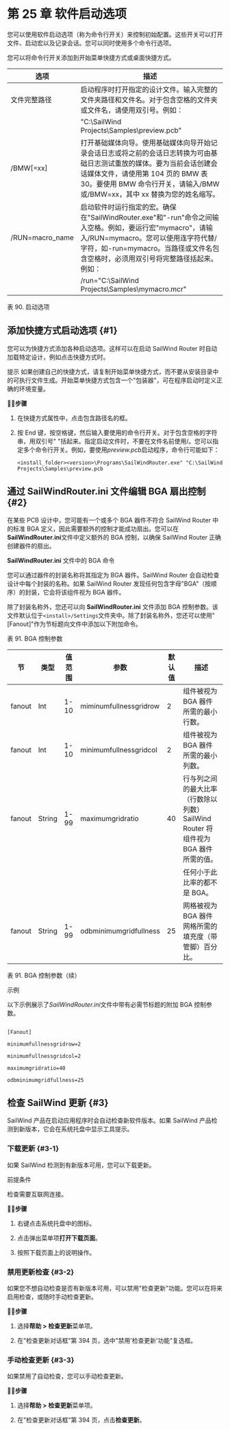 # 第 25 章 软件启动选项

您可以使用软件启动选项（称为命令行开关）来控制初始配置。这些开关可以打开文件、启动宏以及记录会话。您可以同时使用多个命令行选项。

您可以将命令行开关添加到开始菜单快捷方式或桌面快捷方式。

| 选项            | 描述                                                         |
| --------------- | ------------------------------------------------------------ |
| 文件完整路径    | 启动程序时打开指定的设计文件。输入完整的文件夹路径和文件名。对于包含空格的文件夹或文件名，请使用双引号。例如： |
|                 | "C:\SailWind Projects\Samples\preview.pcb"                   |
| /BMW[=xx]       | 打开基础媒体向导。使用基础媒体向导开始记录会话日志或将之前的会话日志转换为可由基础日志测试重放的媒体。要为当前会话创建会话媒体文件，请使用第 104 页的 BMW 表 30。要使用 BMW 命令行开关，请输入/BMW 或/BMW=xx，其中 xx 替换为您的姓名缩写。 |
| /RUN=macro_name | 启动软件时运行指定的宏。确保在"SailWindRouter.exe"和"-run"命令之间输入空格。例如，要运行宏"mymacro"，请输入/RUN=mymacro。您可以使用连字符代替/字符，如-run=mymacro。当路径或文件名包含空格时，必须用双引号将完整路径括起来。例如： |
|                 | /run="C:\SailWind Projects\Samples\mymacro.mcr"              |

表 90. 启动选项

## 添加快捷方式启动选项 \{#1}

您可以为快捷方式添加各种启动选项。这样可以在启动 SailWind Router 时自动加载特定设计，例如点击快捷方式时。


提示 如果创建自己的快捷方式，请复制开始菜单快捷方式，而不要从安装目录中的可执行文件生成。开始菜单快捷方式包含一个"包装器"，可在程序启动时定义正确的环境变量。

🏃‍♂️‍**步骤**

1. 在快捷方式属性中，点击包含路径名的框。

2. 按 End 键，按空格键，然后输入要使用的命令行开关。对于包含空格的字符串，用双引号" "括起来。指定启动文件时，不要在文件名前使用/。您可以指定多个命令行开关。例如，要使用*preview.pcb*启动程序，命令行可能如下：

   `<install_folder><version>\Programs\SailWindRouter.exe" "C:\SailWind Projects\Samples\preview.pcb`


## 通过 SailWindRouter.ini 文件编辑 BGA 扇出控制 \{#2}

在某些 PCB 设计中，您可能有一个或多个 BGA 器件不符合 SailWind Router 中的标准 BGA 定义，因此需要额外的控制才能成功扇出。您可以在**SailWindRouter.ini**文件中定义额外的 BGA 控制，以确保 SailWind Router 正确创建器件的扇出。

**SailWindRouter.ini** 文件中的 BGA 命令

您可以通过器件的封装名称将其指定为 BGA 器件。SailWind Router 会自动检查设计中每个封装的名称。如果 SailWind Router 发现任何包含字母"BGA"（按顺序）的封装，它会将该组件视为 BGA 器件。

除了封装名称外，您还可以向 **SailWindRouter.ini** 文件添加 BGA 控制参数。该文件默认位于`<install>/Settings`文件夹中。除了封装名称外，您还可以使用"[Fanout]"作为节标题向文件中添加以下附加命令。

表 91. BGA 控制参数

| 节     | 类型   | 值范围         | 参数                  | 默认值       | 描述                                                                                                                                    |
|---------|--------|-----------------|------------------------|------------------|-------------------------------------------------------------------------------------------------------------------------------------------------|
| fanout  | Int    | 1-10            | miminumfullnessgridrow | 2                | 组件被视为 BGA 器件所需的最小行数。                                                            |
| fanout  | Int    | 1-10            | minimumfullnessgridcol | 2                | 组件被视为 BGA 器件所需的最小列数。                                                         |
| fanout  | String | 1-99            | maximumgridratio       | 40               | 行与列之间的最大比率（行数除以列数）SailWind Router 将组件视为 BGA 器件所需的值。 |
|         |        |                 |                        |                  | 任何小于此比率的都不是 BGA。                                                 |
| fanout  | String | 1-99            | odbminimumgridfullness | 25               | 网格被视为 BGA 器件网格所需的填充度（带管脚）百分比。 |

表 91. BGA 控制参数（续）

示例

以下示例展示了*SailWindRouter.ini*文件中带有必需节标题的附加 BGA 控制参数。

```

[Fanout]

minimumfullnessgridrow=2

minimumfullnessgridcol=2

maximumgridratio=40

odbminimumgridfullness=25

```

## 检查 SailWind 更新 \{#3}

SailWind 产品在启动应用程序时会自动检查新软件版本。如果 SailWind 产品检测到新版本，它会在系统托盘中显示工具提示。

### 下载更新 \{#3-1}

如果 SailWind 检测到有新版本可用，您可以下载更新。

前提条件

检查需要互联网连接。

🏃‍♂️‍**步骤**

1. 右键点击系统托盘中的图标。

2. 点击弹出菜单项**打开下载页面**。

3. 按照下载页面上的说明操作。

### 禁用更新检查 \{#3-2}

如果您不想自动检查是否有新版本可用，可以禁用"检查更新"功能。您可以在将来启用检查，或随时手动检查更新。

🏃‍♂️‍**步骤**

1. 选择**帮助 > 检查更新**菜单项。

2. 在"检查更新对话框"第 394 页，选中"禁用'检查更新'功能"复选框。

### 手动检查更新 \{#3-3}

如果禁用了自动检查，您可以手动检查更新。

🏃‍♂️‍**步骤**

1. 选择**帮助 > 检查更新**菜单项。

2. 在"检查更新对话框"第 394 页，点击**检查更新**。